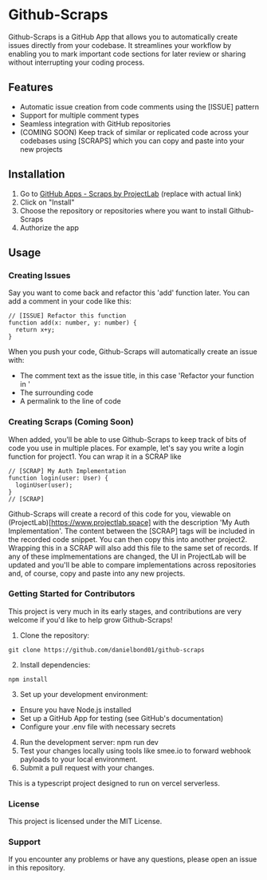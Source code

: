 # Github-Scraps

Github-Scraps is a GitHub App that allows you to automatically create issues directly from your codebase. It streamlines your workflow by enabling you to mark important code sections for later review or sharing without interrupting your coding process.

## Features

- Automatic issue creation from code comments using the [ISSUE] pattern
- Support for multiple comment types
- Seamless integration with GitHub repositories
- (COMING SOON) Keep track of similar or replicated code across your codebases using [SCRAPS] which you can copy and paste into your new projects

## Installation

1. Go to [GitHub Apps - Scraps by ProjectLab](https://github.com/apps/scraps-by-projectlab) (replace with actual link)
2. Click on "Install"
3. Choose the repository or repositories where you want to install Github-Scraps
4. Authorize the app

## Usage

### Creating Issues

Say you want to come back and refactor this 'add' function later. You can add a comment in your code like this:

```
// [ISSUE] Refactor this function
function add(x: number, y: number) {
  return x+y;
}
```

When you push your code, Github-Scraps will automatically create an issue with:

- The comment text as the issue title, in this case 'Refactor your function in <filename>'
- The surrounding code
- A permalink to the line of code

### Creating Scraps (Coming Soon)

When added, you'll be able to use Github-Scraps to keep track of bits of code you use in multiple places. For example, let's say you write a login function for project1. You can wrap it in a SCRAP like

```
// [SCRAP] My Auth Implementation
function login(user: User) {
  loginUser(user);
}
// [SCRAP]
```

Github-Scraps will create a record of this code for you, viewable on (ProjectLab)[https://www.projectlab.space] with the description 'My Auth Implementation'. The content between the [SCRAP] tags will be included in the recorded code snippet. You can then copy this into another project2. Wrapping this in a SCRAP will also add this file to the same set of records. If any of these implmementations are changed, the UI in ProjectLab will be updated and you'll be able to compare implementations across repositories and, of course, copy and paste into any new projects.

### Getting Started for Contributors

This project is very much in its early stages, and contributions are very welcome if you'd like to help grow Github-Scraps!

1. Clone the repository:

```
git clone https://github.com/danielbond01/github-scraps
```

2. Install dependencies:

```
npm install
```

3. Set up your development environment:

- Ensure you have Node.js installed
- Set up a GitHub App for testing (see GitHub's documentation)
- Configure your .env file with necessary secrets

4. Run the development server:
   npm run dev
5. Test your changes locally using tools like smee.io to forward webhook payloads to your local environment.
6. Submit a pull request with your changes.

This is a typescript project designed to run on vercel serverless.

### License

This project is licensed under the MIT License.

### Support

If you encounter any problems or have any questions, please open an issue in this repository.
